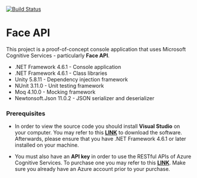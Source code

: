 [![Build Status](https://dev.azure.com/joshmonreal/face-api/_apis/build/status/Continuous%20Integration)](https://dev.azure.com/joshmonreal/face-api/_build/latest?definitionId=6)

# Face API
This project is a proof-of-concept console application that uses Microsoft Cognitive Services - particularly **Face API**.

- .NET Framework 4.6.1 - Console application
- .NET Framework 4.6.1 - Class libraries
- Unity 5.8.11 - Dependency injection framework
- NUnit 3.11.0 - Unit testing framework
- Moq 4.10.0 - Mocking framework
- Newtonsoft.Json 11.0.2 - JSON serializer and deserializer

### Prerequisites
- In order to view the source code you should install **Visual Studio** on your computer. You may refer to this [**LINK**](https://visualstudio.microsoft.com/) to download the software. Afterwards, please ensure that you have .NET Framework 4.6.1 or later installed on your machine.

- You must also have an **API key** in order to use the RESTful APIs of Azure Cognitive Services. To purchase one you may refer to this [**LINK**](https://azure.microsoft.com/en-us/services/cognitive-services/face/). Make sure you already have an Azure account prior to your purchase.
